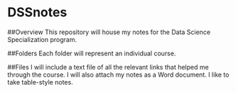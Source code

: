 # DSSnotes

##Overview
This repository will house my notes for the Data Science Specialization program.

##Folders
Each folder will represent an individual course.

##Files
I will include a text file of all the relevant links that helped me through the course. I will also attach my notes as a  Word document. I like to take table-style notes.
